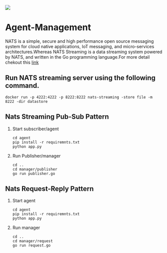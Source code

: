 ![](https://raw.githubusercontent.com/nats-io/nats-site/master/src/img/large-logo.png)

# Agent-Management
NATS is a simple, secure and high performance open source messaging system for cloud native applications, IoT messaging, and micro-services architectures.Whereas NATS Streaming is a data streaming system powered by NATS, and written in the Go programming language.For more detail chekout this [link](https://medium.com/@syedrizwan161/high-performance-messaging-with-nats-1c261fae3778)

## Run NATS streaming server using the following command. 

`docker run -p 4222:4222 -p 8222:8222 nats-streaming -store file -m 8222 -dir datastore`

## Nats Streaming Pub-Sub Pattern

1. Start subscriber/agent 
    ```
    cd agent
    pip install -r requiremnts.txt
    python app.py
    ```

2. Run Publisher/manager
    ```
    cd ..
    cd manager/publisher
    go run publisher.go
    ```

## Nats Request-Reply Pattern
1. Start agent 
    ```
    cd agent
    pip install -r requiremnts.txt
    python app.py
    ```

2. Run manager
    ```
    cd ..
    cd manager/request
    go run request.go
    ```
